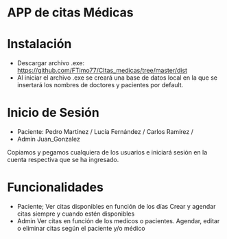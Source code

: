 # APP de citas Médicas
# Instalación
- Descargar archivo .exe:
https://github.com/FTimo77/CItas_medicas/tree/master/dist
- Al iniciar el archivo .exe se creará una base de datos local en la que se insertará los nombres de doctores y pacientes por default.

# Inicio de Sesión
- Paciente:
Pedro Martínez /
Lucía Fernández /
Carlos Ramírez /
- Admin
Juan_Gonzalez

Copiamos y pegamos cualquiera de los usuarios e iniciará sesión en la cuenta respectiva que se ha ingresado.
# Funcionalidades
- Paciente;
Ver citas disponibles en función de los días
Crear y agendar citas siempre y cuando estén disponibles
- Admin
Ver citas en función de los medicos o pacientes.
Agendar, editar o eliminar citas según el paciente y/o médico
